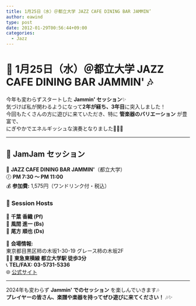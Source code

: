 ```yaml
---
title: 1月25日（水）＠都立大学 JAZZ CAFE DINING BAR JAMMIN’
author: eawind
type: post
date: 2012-01-29T00:56:44+09:00
categories:
  - Jazz
---
```

# 🎷 **1月25日（水）＠都立大学 JAZZ CAFE DINING BAR JAMMIN'** 🎶  

今年も変わらずスタートした **Jammin' セッション**✨  
気づけば私が関わるようになって**2年が経ち、3年目**に突入しました！  
今回もたくさんの方に遊びに来ていただき、特に **管楽器のバリエーション** が豊富で、  
にぎやかでエネルギッシュな演奏となりました🎺🎷🎶  

---

## 🎼 **JamJam セッション**  

📍 **JAZZ CAFE DINING BAR JAMMIN'**（都立大学）  
🕖 **PM 7:30 〜 PM 11:00**  
💰 **参加費:** 1,575円（ワンドリンク付・税込）  

### 🎵 **Session Hosts**  
🎹 **千葉 香織 (Pf)**  
🎻 **風間 進一 (Bs)**  
🥁 **尾方 順也 (Ds)**  

📍 **会場情報:**  
東京都目黒区柿の木坂1-30-19 グレース柿の木坂2F  
🚶‍♂️ **東急東横線 都立大学駅 徒歩3分**  
📞 **TEL/FAX: 03-5731-5336**  
🌐 [公式サイト](http://www17.ocn.ne.jp/~jammin/index.htm)  

---

2024年も変わらず **Jammin' でのセッション** を楽しんでいきます🎶  
**プレイヤーの皆さん、楽譜や楽器を持ってぜひ遊びに来てください！** 🎶✨  
